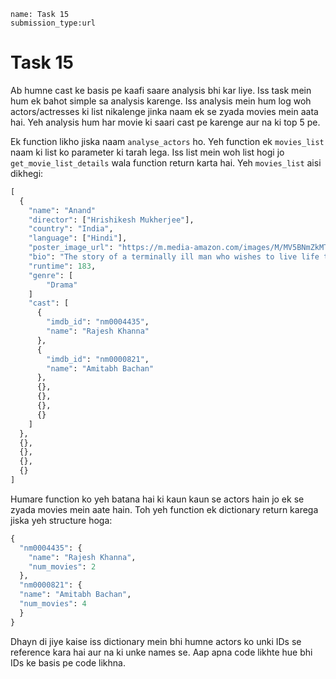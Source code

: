 ```ngMeta
name: Task 15
submission_type:url
```

# Task 15

Ab humne cast ke basis pe kaafi saare analysis bhi kar liye. Iss task mein hum ek bahot simple sa analysis karenge. Iss analysis mein hum log woh actors/actresses ki list nikalenge jinka naam ek se zyada movies mein aata hai. Yeh analysis hum har movie ki saari cast pe karenge aur na ki top 5 pe.

Ek function likho jiska naam `analyse_actors` ho. Yeh function ek `movies_list` naam ki list ko parameter ki tarah lega. Iss list mein woh list hogi jo `get_movie_list_details` wala function return karta hai. Yeh `movies_list` aisi dikhegi:

```python
[
  {
    "name": "Anand"
    "director": ["Hrishikesh Mukherjee"],
    "country": "India",
    "language": ["Hindi"],
    "poster_image_url": "https://m.media-amazon.com/images/M/MV5BNmZkMTMzNmEtMWU5NC00MjEzLWE5MzktYzRlMmQyMzk0YmM1XkEyXkFqcGdeQXVyNTA4NzY1MzY@._V1_UX182_CR0,0,182,268_AL__QL50.jpg",
    "bio": "The story of a terminally ill man who wishes to live life to the full before the inevitable occurs, as told by his best friend.",
    "runtime": 183,
    "genre": [
    	"Drama"
    ]
    "cast": [
      {
        "imdb_id": "nm0004435",
        "name": "Rajesh Khanna"
      },
      {
        "imdb_id": "nm0000821",
        "name": "Amitabh Bachan"
      },
      {},
      {},
      {},
      {}
    ]
  },
  {},
  {},
  {},
  {}
]
```

Humare function ko yeh batana hai ki kaun kaun se actors hain jo ek se zyada movies mein aate hain. Toh yeh function ek dictionary return karega jiska yeh structure hoga:

```python
{
  "nm0004435": {
    "name": "Rajesh Khanna",
    "num_movies": 2
  },
  "nm0000821": {
  "name": "Amitabh Bachan",
  "num_movies": 4
  }
}
```

Dhayn di jiye kaise iss dictionary mein bhi humne actors ko unki IDs se reference kara hai aur na ki unke names se. Aap apna code likhte hue bhi IDs ke basis pe code likhna.
